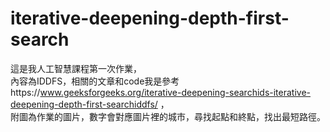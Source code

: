 # iterative-deepening-depth-first-search
這是我人工智慧課程第一次作業，  
內容為IDDFS，相關的文章和code我是參考https://www.geeksforgeeks.org/iterative-deepening-searchids-iterative-deepening-depth-first-searchiddfs/ ，  
附圖為作業的圖片，數字會對應圖片裡的城市，尋找起點和終點，找出最短路徑。
